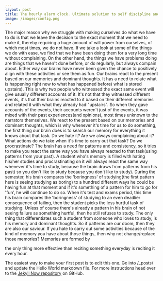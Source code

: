 ```yaml
---
layout: post
title: The hourly alarm clock. Ultimate solution to self discipline and changing your mindset.
image: /images/config.png
---
```


The major reason why we struggle with making ourselves do what we have to do is that we leave the decision to the exact moment that we need to make it, thereby requiring a huge amount of will power from ourselves, of which most times, we do not have. If we take a look at some of the things we do with ease, we find that we have been doing them for a very long time without complaining. On the other hand, the things we have problems doing are things that we haven't done before, or do regularly, but always compain about. Either way our brains have never been given the chance to positively align with these activities or see them as fun. Our brains react to the present based on our memories and dominant thoughts. It has a need to relate what is happening right now to what has happened before( what is stored upstairs). This is why two people who witnessed the exact same event will give usually different accounts of it. It's not that they witnessed different events, it's that their brains reacted to it based on their different memories and related it with what they already had "upstairs". So when they gave accounts of the events, their accounts weren't just of the events, it was mixed with their past experiences(and opinions), most times unknown to the narrators themselves. We react to the present based on our memories and dominant thoughts, which is why whenever it's time for us to do something, the first thing our brain does is to search our memory for everything it knows about that task. Do we hate it? Are we always complaining about it? What actions do we take when it's time to carry out that task? Do we procrastinate? The brain has a need for patterns and consistency, so it tries to make you react the same way you have always reacted to that task(using patterns from your past). A student who's memory is filled with hating his/her studies and procrastinating on it will always react the same way whenever it's time to study, because the brain draws from patterns from his past( so you don't like to study because you don't like to study). During the semester, his brain compares the 'boringness' of studying(the first pattern here is seeing studying as boring) to a hundred different ways he could be having fun at that moment and if it's something of a pattern for him to go for 'fun', he will continue to do so. When it's test and exams period, this time his brain compares the 'boringness' of studying to an even deadlier consequence of failing, then the student picks the less hurtful task of studying. Unless of course there's already a pattern in his brain of not seeing failure as something hurtful, then he still refuses to study. The only thing that differentiates such a student from someone who loves to study, is his memory and dominant thoughts.
So if patterns are our doom, then they are also our saviour. If you hate to carry out some activities because of the kind of memory you have about those things, then why not change/replace those memories? Memories are formed by

the only thing more effective than reciting something everyday is reciting it every hour.


The easiest way to make your first post is to edit this one. Go into /_posts/ and update the Hello World markdown file. For more instructions head over to the [Jekyll Now repository](https://github.com/barryclark/jekyll-now) on GitHub.

